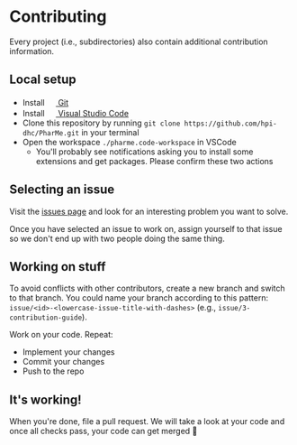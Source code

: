 # Contributing

Every project (i.e., subdirectories) also contain additional contribution information.

## Local setup

- Install [<img src="https://user-images.githubusercontent.com/82543715/142914382-5be71efd-9e34-46c2-aad6-04255c430594.png" width="16" height="16"> Git](https://git-scm.com/downloads)
- Install [<img src="https://user-images.githubusercontent.com/82543715/142914400-49d5815b-71a7-4198-9501-157fc3aa40a2.png" width="16" height="16"> Visual Studio Code](https://code.visualstudio.com)
- Clone this repository by running `git clone https://github.com/hpi-dhc/PharMe.git` in your terminal
- Open the workspace `./pharme.code-workspace` in VSCode
  - You'll probably see notifications asking you to install some extensions and get packages. Please confirm these two actions

## Selecting an issue

Visit the [issues page](https://github.com/hpi-dhc/PharMe/issues) and look for an interesting problem you want to solve.

Once you have selected an issue to work on, assign yourself to that issue so we don't end up with two people doing the same thing.

## Working on stuff

To avoid conflicts with other contributors, create a new branch and switch to that branch. You could name your branch according to this pattern: `issue/<id>-<lowercase-issue-title-with-dashes>` (e.g., `issue/3-contribution-guide`).

Work on your code. Repeat:

- Implement your changes
- Commit your changes
- Push to the repo

## It's working!

When you're done, file a pull request. We will take a look at your code and once all checks pass, your code can get merged 🥳
